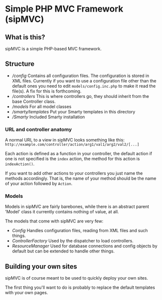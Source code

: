 # Simple PHP MVC Framework (sipMVC)

## What is this?

sipMVC is a simple PHP-based MVC framework.


## Structure

* */config* Contains all configuration files. The configuration is stored in XML files. Currently if you want to use a configuration file other than the default ones you need to edit `models/config.inc.php` to make it read the file(s). A fix for this is forthcoming.
* */controllers* This is where controllers go, they should inherit from the base Controller class.
* */models* For all model classes
* */smarty/templates* Put your Smarty templates in this directory
* */Smarty* Included Smarty installation


### URL and controller anatomy

A normal URL to a view in sipMVC looks something like this:
`http://example.com/controller/action/arg1/val1/arg2/val2/[...]`

Each action is defined as a function in your controller, the
default action if one is not specified is the `index` action, the method
for this action is `indexAction()`.

If you want to add other actions to your controllers you just name the
methods accordingly. That is, the name of your method should be the name
of your action followed by `Action`.


### Models

Models in sipMVC are fairly barebones, while there is an abstract parent
'Model' class it currently contains nothing of value, at all.

The models that come with sipMVC are very few:

* *Config* Handles configuration files, reading from XML files and such things.
* *ControllerFactory* Used by the dispatcher to load controllers.
* *ResourceManager* Used for database connections and config objects by default but can be extended to handle other things.


## Building your own sites

sipMVC is of course meant to be used to quickly deploy your own sites.

The first thing you'll want to do is probably to replace the default templates
with your own pages.
